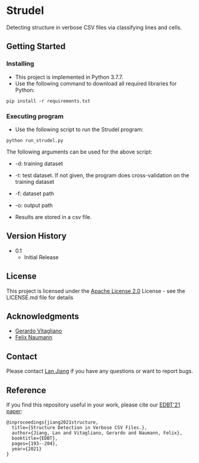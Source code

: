 # Strudel
Detecting structure in verbose CSV files via classifying lines and cells.

## Getting Started

### Installing

* This project is implemented in Python 3.7.7.
* Use the following command to download all required libraries for Python:
```
pip install -r requirements.txt
```

### Executing program

* Use the following script to run the Strudel program:
```
python run_strudel.py
```
The following arguments can be used for the above script:
* -d: training dataset
* -t: test dataset. If not given, the program does cross-validation on the training dataset
* -f: dataset path
* -o: output path

* Results are stored in a csv file.

## Version History

* 0.1
    * Initial Release

## License

This project is licensed under the [Apache License 2.0](https://www.apache.org/licenses/LICENSE-2.0) License - see the LICENSE.md file for details

## Acknowledgments

* [Gerardo Vitagliano](https://github.com/vitaglianog)
* [Felix Naumann](https://github.com/felix-naumann)

## Contact
Please contact [Lan Jiang](mailto:lan.jiang@hpi.de) if you have any questions or want to report bugs.

## Reference

If you find this repository useful in your work, please cite our [EDBT'21 paper](https://edbt2021proceedings.github.io/docs/p32.pdf):

```
@inproceedings{jiang2021structure,
  title={Structure Detection in Verbose CSV Files.},
  author={Jiang, Lan and Vitagliano, Gerardo and Naumann, Felix},
  booktitle={EDBT},
  pages={193--204},
  year={2021}
}
```
